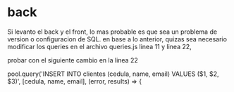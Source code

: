 # back
Si levanto el back y el front, lo mas probable es que sea un problema de version o  configuracion de SQL.
en base a lo anterior, quizas sea necesario modificar los queries en el archivo  queries.js
linea 11 y linea 22,

probar con el siguiente cambio en la linea 22

pool.query('INSERT INTO clientes (cedula, name, email) VALUES ($1, $2, $3)', [cedula, name, email], (error, results) => {
